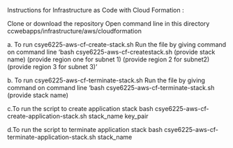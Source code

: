 Instructions for Infrastructure as Code with Cloud Formation :

Clone or download the repository
Open command line in this directory ccwebapps/infrastructure/aws/cloudformation

a. To run csye6225-aws-cf-create-stack.sh Run the file by giving command on command line ‘bash csye6225-aws-cf-createstack.sh (provide stack name) (provide region one for subnet 1) (provide region 2 for subnet2) (provide region 3 for subnet 3)’

b. To run csye6225-aws-cf-terminate-stack.sh Run the file by giving command on command line ‘bash csye6225-aws-cf-terminate-stack.sh (provide stack name)


c.To run the script to create application stack
bash csye6225-aws-cf-create-application-stack.sh stack_name key_pair

d.To run the script to terminate application stack
bash csye6225-aws-cf-terminate-application-stack.sh stack_name